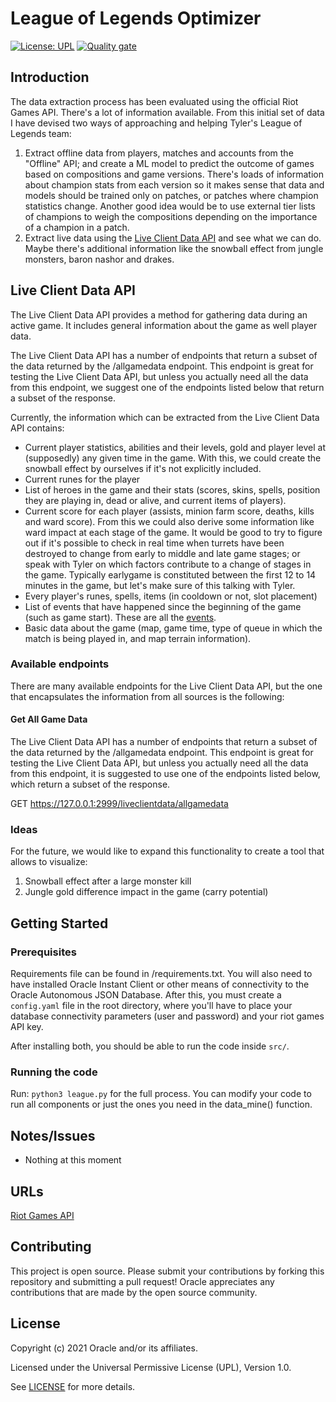 # League of Legends Optimizer

[![License: UPL](https://img.shields.io/badge/license-UPL-green)](https://img.shields.io/badge/license-UPL-green) [![Quality gate](https://sonarcloud.io/api/project_badges/quality_gate?project=oracle-devrel_leagueoflegends-optimizer)](https://sonarcloud.io/dashboard?id=oracle-devrel_leagueoflegends-optimizer)

## Introduction
The data extraction process has been evaluated using the official Riot Games API. There's a lot of information available. From this initial set of data I have devised two ways of approaching and helping Tyler's League of Legends team:
1. Extract offline data from players, matches and accounts from the "Offline" API; and create a ML model to predict the outcome of games based on compositions and game versions. There's loads of information about champion stats from each version so it makes sense that data and models should be trained only on patches, or patches where champion statistics change. Another good idea would be to use external tier lists of champions to weigh the compositions depending on the importance of a champion in a patch.
2. Extract live data using the [Live Client Data API](https://developer.riotgames.com/docs/lol#game-client-api_live-client-data-api) and see what we can do. Maybe there's additional information like the snowball effect from jungle monsters, baron nashor and drakes. 

## Live Client Data API

The Live Client Data API provides a method for gathering data during an active game. It includes general information about the game as well player data.

The Live Client Data API has a number of endpoints that return a subset of the data returned by the /allgamedata endpoint. This endpoint is great for testing the Live Client Data API, but unless you actually need all the data from this endpoint, we suggest one of the endpoints listed below that return a subset of the response. 

Currently, the information which can be extracted from the Live Client Data API contains:
- Current player statistics, abilities and their levels, gold and player level at (supposedly) any given time in the game. With this, we could create the snowball effect by ourselves if it's not explicitly included.
- Current runes for the player 
- List of heroes in the game and their stats (scores, skins, spells, position they are playing in, dead or alive, and current items of players).
- Current score for each player (assists, minion farm score, deaths, kills and ward score). From this we could also derive some information like ward impact at each stage of the game. It would be good to try to figure out if it's possible to check in real time when turrets have been destroyed to change from early to middle and late game stages; or speak with Tyler on which factors contribute to a change of stages in the game. Typically earlygame is constituted between the first 12 to 14 minutes in the game, but let's make sure of this talking with Tyler.
- Every player's runes, spells, items (in cooldown or not, slot placement)
- List of events that have happened since the beginning of the game (such as game start). These are all the [events](https://static.developer.riotgames.com/docs/lol/liveclientdata_events.json).
- Basic data about the game (map, game time, type of queue in which the match is being played in, and map terrain information).


### Available endpoints
There are many available endpoints for the Live Client Data API, but the one that encapsulates the information from all sources is the following:

#### Get All Game Data

The Live Client Data API has a number of endpoints that return a subset of the data returned by the /allgamedata endpoint. This endpoint is great for testing the Live Client Data API, but unless you actually need all the data from this endpoint, it is suggested to use one of the endpoints listed below, which return a subset of the response.

GET https://127.0.0.1:2999/liveclientdata/allgamedata

### Ideas
For the future, we would like to expand this functionality to create a tool that allows to visualize:
1. Snowball effect after a large monster kill
2. Jungle gold difference impact in the game (carry potential)


## Getting Started

### Prerequisites
Requirements file can be found in /requirements.txt. You will also need to have installed Oracle Instant Client or other means of connectivity to the Oracle Autonomous JSON Database.
After this, you must create a `config.yaml` file in the root directory, where you'll have to place your database connectivity parameters (user and password) and your riot games API key. 

After installing both, you should be able to run the code inside `src/`.


### Running the code
Run:
`python3 league.py` for the full process. You can modify your code to run all components or just the ones you need in the data_mine() function.


## Notes/Issues
* Nothing at this moment

## URLs
[Riot Games API](https://developer.riotgames.com/)

## Contributing
This project is open source.  Please submit your contributions by forking this repository and submitting a pull request!  Oracle appreciates any contributions that are made by the open source community.

## License
Copyright (c) 2021 Oracle and/or its affiliates.

Licensed under the Universal Permissive License (UPL), Version 1.0.

See [LICENSE](LICENSE) for more details.






